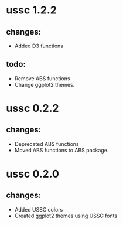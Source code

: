 # ussc 1.2.2
## changes:
* Added D3 functions
## todo:
* Remove ABS functions
* Change ggplot2 themes.


# ussc 0.2.2
## changes:
* Deprecated ABS functions
* Moved ABS functions to ABS package.

# ussc 0.2.0
## changes:
* Added USSC colors
* Created ggplot2 themes using USSC fonts

